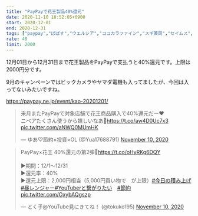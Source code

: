 ```yaml
---
title: "PayPayで花王製品40%還元"
date: 2020-11-10 18:52:05+0900
start: 2020-12-01
end: 2020-12-31
tags: ["paypay","ぱぱす","ウエルシア","ココカラファイン","スギ薬局","セイムス","ツルハ","トモズ","マツモトキヨシ","ライフ","福太郎"]
rate: 40
limit: 2000
---
```

12月01日から12月31日まで花王製品をPayPayで支払うと40%還元です。上限は2000円分です。

9月のキャンペーンではビックカメラやヤマダ電機も入ってましたが、今回は入ってないみたいですね。

https://paypay.ne.jp/event/kao-20201201/

<blockquote class="twitter-tweet"><p lang="ja" dir="ltr">来月またPayPayで対象店舗で花王商品購入で40%還元だー❤️<br>ニベアたくさん使うから嬉しいなあ🥰<a href="https://t.co/aw4D0Uc7x3">https://t.co/aw4D0Uc7x3</a> <a href="https://t.co/aNWQ0MUmHK">pic.twitter.com/aNWQ0MUmHK</a></p>&mdash; ゆあ♡節約×投資×OL (@Yua17688791) <a href="https://twitter.com/Yua17688791/status/1326003804572012545?ref_src=twsrc%5Etfw">November 10, 2020</a></blockquote> <script async src="https://platform.twitter.com/widgets.js" charset="utf-8"></script>
<blockquote class="twitter-tweet"><p lang="ja" dir="ltr">PayPay×花王 40%還元の第2弾🌟<a href="https://t.co/oHyRKg6DQY">https://t.co/oHyRKg6DQY</a><br><br>▶︎期間：12/1～12/31<br>▶︎還元率：40%<br>▶︎還元上限：2,000円相当（5,000円買い物で　が上限）<a href="https://twitter.com/hashtag/%E4%BB%8A%E6%97%A5%E3%81%AE%E7%A9%8D%E3%81%BF%E4%B8%8A%E3%81%92?src=hash&amp;ref_src=twsrc%5Etfw">#今日の積み上げ</a>　<a href="https://twitter.com/hashtag/%E6%98%BC%E3%83%AC%E3%83%B3%E3%82%B8%E3%83%A3%E3%83%BC?src=hash&amp;ref_src=twsrc%5Etfw">#昼レンジャー</a><a href="https://twitter.com/hashtag/YouTuber%E3%81%A8%E7%B9%8B%E3%81%8C%E3%82%8A%E3%81%9F%E3%81%84?src=hash&amp;ref_src=twsrc%5Etfw">#YouTuberと繋がりたい</a>　<a href="https://twitter.com/hashtag/%E7%AF%80%E7%B4%84?src=hash&amp;ref_src=twsrc%5Etfw">#節約</a> <a href="https://t.co/OxybAQgszp">pic.twitter.com/OxybAQgszp</a></p>&mdash; とく子@YouTube見にきてね！ (@tokuko195) <a href="https://twitter.com/tokuko195/status/1326030831454842881?ref_src=twsrc%5Etfw">November 10, 2020</a></blockquote> <script async src="https://platform.twitter.com/widgets.js" charset="utf-8"></script>
